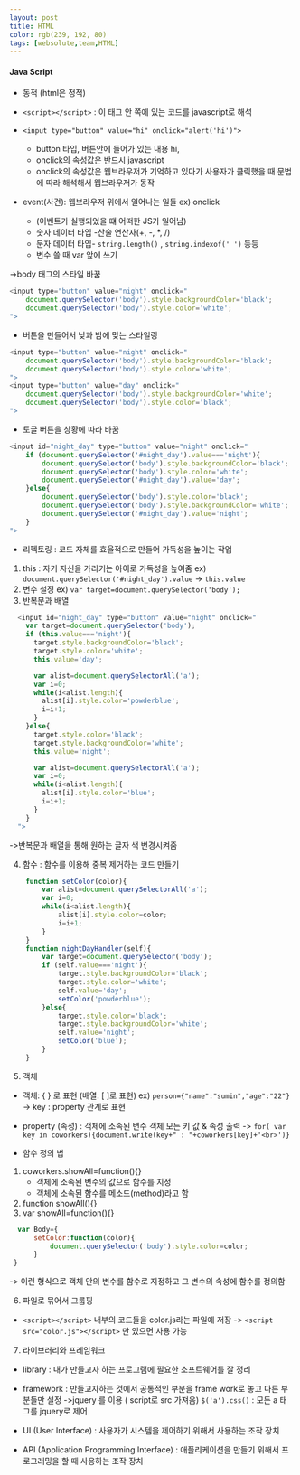 ```yaml
---
layout: post
title: HTML
color: rgb(239, 192, 80)
tags: [websolute,team,HTML]
---
```


#### Java Script 
* 동적 (html은 정적)
* `<script></script>` : 이 태그 안 쪽에 있는 코드를 javascript로 해석

*  `<input type="button" value="hi" onclick="alert('hi')">`
    * button 타입, 버튼안에 들어가 있는 내용 hi, 
    * onclick의 속성값은 반드시 javascript
    * onclick의 속성값은 웹브라우저가 기억하고 있다가 사용자가 클릭했을 때 문법에 따라 해석해서 웹브라우저가 동작

* event(사건): 웹브라우저 위에서 일어나는 일들 ex) onclick 
    * (이벤트가 실행되었을 떄 어떠한 JS가 일어남)
    * 숫자 데이터 타입 -산술 연산자(+, -, *, /)
    * 문자 데이터 타입- `string.length()` , `string.indexof(' ')` 등등
    * 변수 쓸 때 var 앞에 쓰기

->body 태그의 스타일 바꿈
```javascript 
<input type="button" value="night" onclick="
    document.querySelector('body').style.backgroundColor='black';
    document.querySelector('body').style.color='white';
">
```
    



* 버튼을 만들어서 낮과 밤에 맞는 스타일링
```javascript
<input type="button" value="night" onclick="
    document.querySelector('body').style.backgroundColor='black';
    document.querySelector('body').style.color='white';  
">
<input type="button" value="day" onclick="
    document.querySelector('body').style.backgroundColor='white';
    document.querySelector('body').style.color='black';
">
```
* 토글 버튼을 상황에 따라 바꿈
```javascript  
<input id="night_day" type="button" value="night" onclick="
    if (document.querySelector('#night_day').value==='night'){
        document.querySelector('body').style.backgroundColor='black';
        document.querySelector('body').style.color='white';
        document.querySelector('#night_day').value='day';
    }else{
        document.querySelector('body').style.color='black';
        document.querySelector('body').style.backgroundColor='white';
        document.querySelector('#night_day').value='night';
    }
">
```


* 리펙토링 : 코드 자체를 효율적으로 만들어 가독성을 높이는 작업
1. this : 자기 자신을 가리키는 아이로 가독성을 높여줌
    ex)  `document.querySelector('#night_day').value` -> `this.value`
2. 변수 설정 
    ex)   `var target=document.querySelector('body');`
3. 반복문과 배열
```javascript
  <input id="night_day" type="button" value="night" onclick="
    var target=document.querySelector('body');
    if (this.value==='night'){
      target.style.backgroundColor='black';
      target.style.color='white';
      this.value='day';

      var alist=document.querySelectorAll('a');
      var i=0;
      while(i<alist.length){
        alist[i].style.color='powderblue';
        i=i+1;
      }
    }else{
      target.style.color='black';
      target.style.backgroundColor='white';
      this.value='night';

      var alist=document.querySelectorAll('a');
      var i=0;
      while(i<alist.length){
        alist[i].style.color='blue';
        i=i+1;
      }
    } 
  ">
```
->반복문과 배열을 통해 원하는 글자 색 변경시켜줌


4. 함수 : 함수를 이용해 중복 제거하는 코드 만들기
```javascript
    function setColor(color){
        var alist=document.querySelectorAll('a');
        var i=0;
        while(i<alist.length){
            alist[i].style.color=color;
            i=i+1;
        }
    }
    function nightDayHandler(self){
        var target=document.querySelector('body');
        if (self.value==='night'){
            target.style.backgroundColor='black';
            target.style.color='white';
            self.value='day';
            setColor('powderblue');
        }else{
            target.style.color='black';
            target.style.backgroundColor='white';
            self.value='night';
            setColor('blue');
        }
    }
```
5. 객체
*  객체: { } 로 표현 (배열: [ ]로 표현)
ex) `person={"name":"sumin","age":"22"}`
-> key : property 관계로 표현 

* property (속성) : 객체에 소속된 변수
객체 모든 키 값 & 속성 출력 ->
`for( var key in coworkers){document.write(key+" : "+coworkers[key]+'<br>')}`

* 함수 정의 법
1. coworkers.showAll=function(){} 
    * 객체에 소속된 변수의 값으로 함수를 지정
    * 객체에 소속된 함수를 메소드(method)라고 함
2. function showAll(){}
3. var showAll=function(){}
```javascript
  var Body={
      setColor:function(color){
          document.querySelector('body').style.color=color;
      }
 }
 ```
-> 이런 형식으로 객체 안의 변수를 함수로 지정하고 그 변수의 속성에 함수를 정의함
  
6. 파일로 묶어서 그룹핑
* `<script></script>` 내부의 코드들을 color.js라는 파일에 저장
-> `<script src="color.js"></script>` 만 있으면 사용 가능

7. 라이브러리와 프레임워크
* library : 내가 만들고자 하는 프로그램에 필요한 소프트웨어를 잘 정리
* framework : 만들고자하는 것에서 공통적인 부분을 frame work로 놓고 다른 부분들만 설정 
->jquery 를 이용 ( script로 src 가져옴) 
`$('a').css()` : 모든 a 태그를 jquery로 제어


* UI (User Interface) : 사용자가 시스템을 제어하기 위해서 사용하는 조작 장치
* API (Application Programming Interface) : 애플리케이션을 만들기 위해서 프로그래밍을 할 때 사용하는 조작 장치 